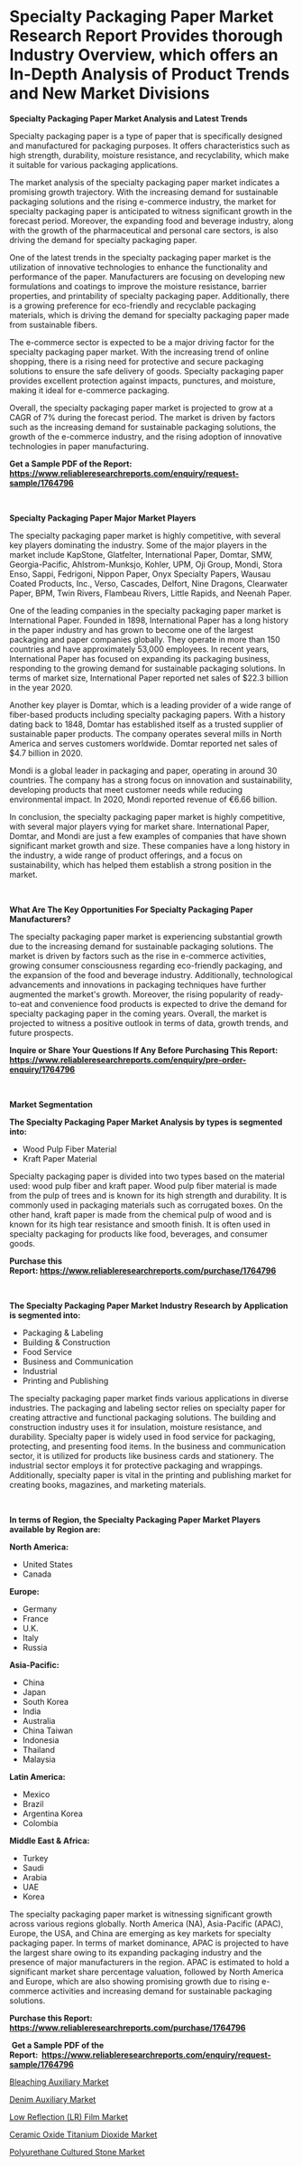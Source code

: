 <p><h1>Specialty Packaging Paper Market Research Report Provides thorough Industry Overview, which offers an In-Depth Analysis of Product Trends and New Market Divisions</h1></p><p><strong>Specialty Packaging Paper Market Analysis and Latest Trends</strong></p>
<p><p>Specialty packaging paper is a type of paper that is specifically designed and manufactured for packaging purposes. It offers characteristics such as high strength, durability, moisture resistance, and recyclability, which make it suitable for various packaging applications.</p><p>The market analysis of the specialty packaging paper market indicates a promising growth trajectory. With the increasing demand for sustainable packaging solutions and the rising e-commerce industry, the market for specialty packaging paper is anticipated to witness significant growth in the forecast period. Moreover, the expanding food and beverage industry, along with the growth of the pharmaceutical and personal care sectors, is also driving the demand for specialty packaging paper.</p><p>One of the latest trends in the specialty packaging paper market is the utilization of innovative technologies to enhance the functionality and performance of the paper. Manufacturers are focusing on developing new formulations and coatings to improve the moisture resistance, barrier properties, and printability of specialty packaging paper. Additionally, there is a growing preference for eco-friendly and recyclable packaging materials, which is driving the demand for specialty packaging paper made from sustainable fibers.</p><p>The e-commerce sector is expected to be a major driving factor for the specialty packaging paper market. With the increasing trend of online shopping, there is a rising need for protective and secure packaging solutions to ensure the safe delivery of goods. Specialty packaging paper provides excellent protection against impacts, punctures, and moisture, making it ideal for e-commerce packaging.</p><p>Overall, the specialty packaging paper market is projected to grow at a CAGR of 7% during the forecast period. The market is driven by factors such as the increasing demand for sustainable packaging solutions, the growth of the e-commerce industry, and the rising adoption of innovative technologies in paper manufacturing.</p></p>
<p><strong>Get a Sample PDF of the Report:&nbsp; <a href="https://www.reliableresearchreports.com/enquiry/request-sample/1764796">https://www.reliableresearchreports.com/enquiry/request-sample/1764796</a></strong></p>
<p>&nbsp;</p>
<p><strong>Specialty Packaging Paper Major Market Players</strong></p>
<p><p>The specialty packaging paper market is highly competitive, with several key players dominating the industry. Some of the major players in the market include KapStone, Glatfelter, International Paper, Domtar, SMW, Georgia-Pacific, Ahlstrom-Munksjo, Kohler, UPM, Oji Group, Mondi, Stora Enso, Sappi, Fedrigoni, Nippon Paper, Onyx Specialty Papers, Wausau Coated Products, Inc., Verso, Cascades, Delfort, Nine Dragons, Clearwater Paper, BPM, Twin Rivers, Flambeau Rivers, Little Rapids, and Neenah Paper.</p><p>One of the leading companies in the specialty packaging paper market is International Paper. Founded in 1898, International Paper has a long history in the paper industry and has grown to become one of the largest packaging and paper companies globally. They operate in more than 150 countries and have approximately 53,000 employees. In recent years, International Paper has focused on expanding its packaging business, responding to the growing demand for sustainable packaging solutions. In terms of market size, International Paper reported net sales of $22.3 billion in the year 2020.</p><p>Another key player is Domtar, which is a leading provider of a wide range of fiber-based products including specialty packaging papers. With a history dating back to 1848, Domtar has established itself as a trusted supplier of sustainable paper products. The company operates several mills in North America and serves customers worldwide. Domtar reported net sales of $4.7 billion in 2020.</p><p>Mondi is a global leader in packaging and paper, operating in around 30 countries. The company has a strong focus on innovation and sustainability, developing products that meet customer needs while reducing environmental impact. In 2020, Mondi reported revenue of €6.66 billion.</p><p>In conclusion, the specialty packaging paper market is highly competitive, with several major players vying for market share. International Paper, Domtar, and Mondi are just a few examples of companies that have shown significant market growth and size. These companies have a long history in the industry, a wide range of product offerings, and a focus on sustainability, which has helped them establish a strong position in the market.</p></p>
<p>&nbsp;</p>
<p><strong>What Are The Key Opportunities For Specialty Packaging Paper Manufacturers?</strong></p>
<p><p>The specialty packaging paper market is experiencing substantial growth due to the increasing demand for sustainable packaging solutions. The market is driven by factors such as the rise in e-commerce activities, growing consumer consciousness regarding eco-friendly packaging, and the expansion of the food and beverage industry. Additionally, technological advancements and innovations in packaging techniques have further augmented the market's growth. Moreover, the rising popularity of ready-to-eat and convenience food products is expected to drive the demand for specialty packaging paper in the coming years. Overall, the market is projected to witness a positive outlook in terms of data, growth trends, and future prospects.</p></p>
<p><strong>Inquire or Share Your Questions If Any Before Purchasing This Report: <a href="https://www.reliableresearchreports.com/enquiry/pre-order-enquiry/1764796">https://www.reliableresearchreports.com/enquiry/pre-order-enquiry/1764796</a></strong></p>
<p>&nbsp;</p>
<p><strong>Market Segmentation</strong></p>
<p><strong>The Specialty Packaging Paper Market Analysis by types is segmented into:</strong></p>
<p><ul><li>Wood Pulp Fiber Material</li><li>Kraft Paper Material</li></ul></p>
<p><p>Specialty packaging paper is divided into two types based on the material used: wood pulp fiber and kraft paper. Wood pulp fiber material is made from the pulp of trees and is known for its high strength and durability. It is commonly used in packaging materials such as corrugated boxes. On the other hand, kraft paper is made from the chemical pulp of wood and is known for its high tear resistance and smooth finish. It is often used in specialty packaging for products like food, beverages, and consumer goods.</p></p>
<p><strong>Purchase this Report:&nbsp;<a href="https://www.reliableresearchreports.com/purchase/1764796">https://www.reliableresearchreports.com/purchase/1764796</a></strong></p>
<p>&nbsp;</p>
<p><strong>The Specialty Packaging Paper Market Industry Research by Application is segmented into:</strong></p>
<p><ul><li>Packaging & Labeling</li><li>Building & Construction</li><li>Food Service</li><li>Business and Communication</li><li>Industrial</li><li>Printing and Publishing</li></ul></p>
<p><p>The specialty packaging paper market finds various applications in diverse industries. The packaging and labeling sector relies on specialty paper for creating attractive and functional packaging solutions. The building and construction industry uses it for insulation, moisture resistance, and durability. Specialty paper is widely used in food service for packaging, protecting, and presenting food items. In the business and communication sector, it is utilized for products like business cards and stationery. The industrial sector employs it for protective packaging and wrappings. Additionally, specialty paper is vital in the printing and publishing market for creating books, magazines, and marketing materials.</p></p>
<p>&nbsp;</p>
<p><strong>In terms of Region, the Specialty Packaging Paper Market Players available by Region are:</strong></p>
<p>
    <p> <strong> North America: </strong>
        <ul>
            <li>United States</li>
            <li>Canada</li>
        </ul>
        </p> 
    <p> <strong> Europe: </strong>
        <ul>
            <li>Germany</li>
            <li>France</li>
            <li>U.K.</li>
            <li>Italy</li>
            <li>Russia</li>
        </ul>
        </p> 
    <p> <strong> Asia-Pacific: </strong>
        <ul>
            <li>China</li>
            <li>Japan</li>
            <li>South Korea</li>
            <li>India</li>
            <li>Australia</li>
            <li>China Taiwan</li>
            <li>Indonesia</li>
            <li>Thailand</li>
            <li>Malaysia</li>
        </ul>
        </p> 
    <p> <strong> Latin America: </strong>
        <ul>
            <li>Mexico</li>
            <li>Brazil</li>
            <li>Argentina Korea</li>
            <li>Colombia</li>
        </ul>
        </p> 
    <p> <strong> Middle East & Africa: </strong>
        <ul>
            <li>Turkey</li>
            <li>Saudi</li>
            <li>Arabia</li>
            <li>UAE</li>
            <li>Korea</li>
        </ul>
    </p>
    </p>
<p><p>The specialty packaging paper market is witnessing significant growth across various regions globally. North America (NA), Asia-Pacific (APAC), Europe, the USA, and China are emerging as key markets for specialty packaging paper. In terms of market dominance, APAC is projected to have the largest share owing to its expanding packaging industry and the presence of major manufacturers in the region. APAC is estimated to hold a significant market share percentage valuation, followed by North America and Europe, which are also showing promising growth due to rising e-commerce activities and increasing demand for sustainable packaging solutions.</p></p>
<p><strong>Purchase this Report: <a href="https://www.reliableresearchreports.com/purchase/1764796">https://www.reliableresearchreports.com/purchase/1764796</a></strong></p>
<p>&nbsp;<strong>Get a Sample PDF of the Report:&nbsp;&nbsp;<a href="https://www.reliableresearchreports.com/enquiry/request-sample/1764796">https://www.reliableresearchreports.com/enquiry/request-sample/1764796</a></strong></p>
<p><strong></strong></p>
<p><p><a href="https://github.com/amae102299/Market-Research-Report-List-1/blob/main/bleaching-auxiliary-market.md">Bleaching Auxiliary Market</a></p><p><a href="https://github.com/prosalinda88/Market-Research-Report-List-1/blob/main/denim-auxiliary-market.md">Denim Auxiliary Market</a></p><p><a href="https://github.com/sndrkn/Market-Research-Report-List-1/blob/main/low-reflection-lr-film-market.md">Low Reflection (LR) Film Market</a></p><p><a href="https://github.com/merzlyukov93/Market-Research-Report-List-1/blob/main/ceramic-oxide-titanium-dioxide-market.md">Ceramic Oxide Titanium Dioxide Market</a></p><p><a href="https://github.com/melchekhinf/Market-Research-Report-List-1/blob/main/polyurethane-cultured-stone-market.md">Polyurethane Cultured Stone Market</a></p></p>